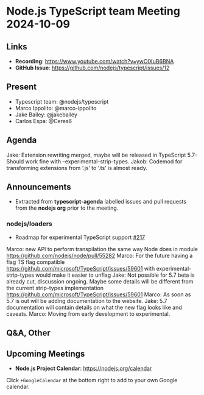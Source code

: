 # Node.js  TypeScript team Meeting 2024-10-09

## Links

* **Recording**: <https://www.youtube.com/watch?v=ywOlXuB6BNA>
* **GitHub Issue**: <https://github.com/nodejs/typescript/issues/12>

## Present

* Typescript team: @nodejs/typescript
* Marco Ippolito: @marco-ippolito
* Jake Bailey: @jakebailey
* Carlos Espa: @Ceres6

## Agenda

Jake: Extension rewriting merged, maybe will be released in TypeScript 5.7-
 Should work fine with –experimental-strip-types.
Jakob: Codemod for transforming extensions from ‘.js’ to ‘.ts’ is almost ready.

## Announcements

* Extracted from **typescript-agenda** labelled issues and pull requests from the **nodejs org** prior to the meeting.

### nodejs/loaders

* Roadmap for experimental TypeScript support [#217](https://github.com/nodejs/loaders/issues/217)

Marco: new API to perform transpilation the same way Node does in module <https://github.com/nodejs/node/pull/55282>
Marco: For the future having a flag TS flag compatible <https://github.com/microsoft/TypeScript/issues/59601> with experimental-strip-types would make it easier to unflag
Jake: Not possible for 5.7 beta is already cut, discussion ongoing. Maybe some details will be different from the current strip-types implementation <https://github.com/microsoft/TypeScript/issues/59601>
Marco: As soon as 5.7 is out will be adding documentation to the website.
Jake: 5.7 documentation will contain details on what the new flag looks like and caveats.
Marco: Moving from early development to experimental.

## Q&A, Other

## Upcoming Meetings

* **Node.js Project Calendar**: <https://nodejs.org/calendar>

Click `+GoogleCalendar` at the bottom right to add to your own Google calendar.
